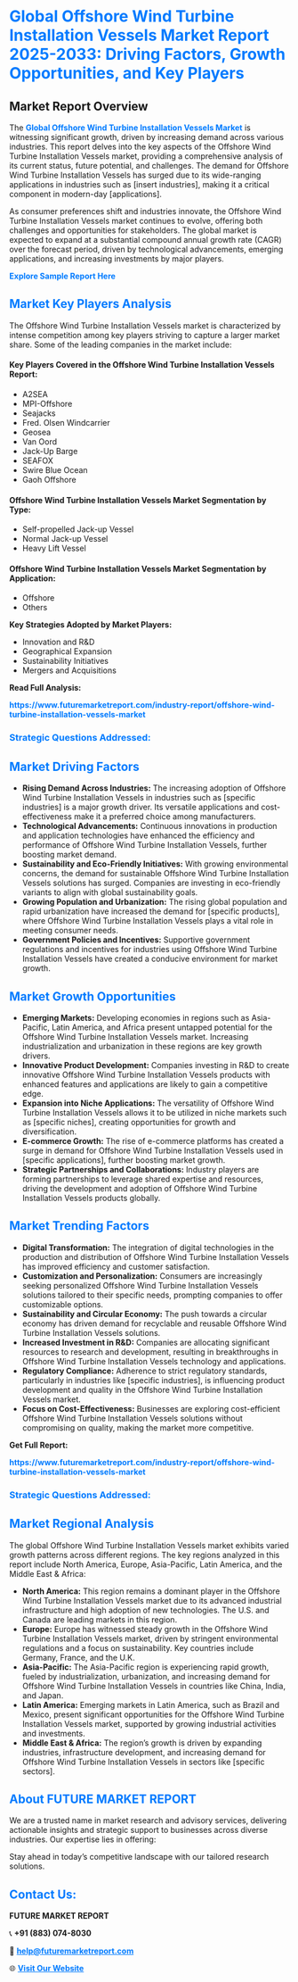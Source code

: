 <h1 style="color: #007BFF;">Global Offshore Wind Turbine Installation Vessels Market Report 2025-2033: Driving Factors, Growth Opportunities, and Key Players</h1>

<section id="overview">
<h2>Market Report Overview</h2>
<p>The <a href="https://www.futuremarketreport.com/industry-report/offshore-wind-turbine-installation-vessels-market" style="color: #007BFF; text-decoration: none;"><strong>Global Offshore Wind Turbine Installation Vessels Market</strong></a> is witnessing significant growth, driven by increasing demand across various industries. This report delves into the key aspects of the Offshore Wind Turbine Installation Vessels market, providing a comprehensive analysis of its current status, future potential, and challenges. The demand for Offshore Wind Turbine Installation Vessels has surged due to its wide-ranging applications in industries such as [insert industries], making it a critical component in modern-day [applications].</p>
<p>As consumer preferences shift and industries innovate, the Offshore Wind Turbine Installation Vessels market continues to evolve, offering both challenges and opportunities for stakeholders. The global market is expected to expand at a substantial compound annual growth rate (CAGR) over the forecast period, driven by technological advancements, emerging applications, and increasing investments by major players.</p>
</section>

<section id="overview">
<p><a href="https://www.futuremarketreport.com/request-sample/reportId=87975" style="color: #007BFF; text-decoration: none;"><strong>Explore Sample Report Here</strong></a></p>
</section>

<section id="key-players">
<h2 style="color: #007BFF;">Market Key Players Analysis</h2>
<p>The Offshore Wind Turbine Installation Vessels market is characterized by intense competition among key players striving to capture a larger market share. Some of the leading companies in the market include:</p>
<h4>Key Players Covered in the Offshore Wind Turbine Installation Vessels Report:</h4>
<ul><li>A2SEA</li><li>MPI-Offshore</li><li>Seajacks</li><li>Fred. Olsen Windcarrier</li><li>Geosea</li><li>Van Oord</li><li>Jack-Up Barge</li><li>SEAFOX</li><li>Swire Blue Ocean</li><li>Gaoh Offshore</li></ul>
<h4>Offshore Wind Turbine Installation Vessels Market Segmentation by Type:</h4>
<ul><li>Self-propelled Jack-up Vessel</li><li>Normal Jack-up Vessel</li><li>Heavy Lift Vessel</li></ul>

<h4>Offshore Wind Turbine Installation Vessels Market Segmentation by Application:</h4>
<ul><li>Offshore</li><li>Others</li></ul>
<p><strong>Key Strategies Adopted by Market Players:</strong></p>
<ul>
<li>Innovation and R&D</li>
<li>Geographical Expansion</li>
<li>Sustainability Initiatives</li>
<li>Mergers and Acquisitions</li>
</ul>
</section>

<section>
<p><strong>Read Full Analysis: </strong></p><a href="https://www.futuremarketreport.com/industry-report/offshore-wind-turbine-installation-vessels-market" style="color: #007BFF; text-decoration: none;"><strong>https://www.futuremarketreport.com/industry-report/offshore-wind-turbine-installation-vessels-market</strong></a>
<h3 style="color: #007BFF;">Strategic Questions Addressed:</h3>
</section>

<section id="driving-factors">
<h2 style="color: #007BFF;">Market Driving Factors</h2>
<ul>
<li><strong>Rising Demand Across Industries:</strong> The increasing adoption of Offshore Wind Turbine Installation Vessels in industries such as [specific industries] is a major growth driver. Its versatile applications and cost-effectiveness make it a preferred choice among manufacturers.</li>
<li><strong>Technological Advancements:</strong> Continuous innovations in production and application technologies have enhanced the efficiency and performance of Offshore Wind Turbine Installation Vessels, further boosting market demand.</li>
<li><strong>Sustainability and Eco-Friendly Initiatives:</strong> With growing environmental concerns, the demand for sustainable Offshore Wind Turbine Installation Vessels solutions has surged. Companies are investing in eco-friendly variants to align with global sustainability goals.</li>
<li><strong>Growing Population and Urbanization:</strong> The rising global population and rapid urbanization have increased the demand for [specific products], where Offshore Wind Turbine Installation Vessels plays a vital role in meeting consumer needs.</li>
<li><strong>Government Policies and Incentives:</strong> Supportive government regulations and incentives for industries using Offshore Wind Turbine Installation Vessels have created a conducive environment for market growth.</li>
</ul>
</section>

<section id="growth-opportunities">
<h2 style="color: #007BFF;">Market Growth Opportunities</h2>
<ul>
<li><strong>Emerging Markets:</strong> Developing economies in regions such as Asia-Pacific, Latin America, and Africa present untapped potential for the Offshore Wind Turbine Installation Vessels market. Increasing industrialization and urbanization in these regions are key growth drivers.</li>
<li><strong>Innovative Product Development:</strong> Companies investing in R&D to create innovative Offshore Wind Turbine Installation Vessels products with enhanced features and applications are likely to gain a competitive edge.</li>
<li><strong>Expansion into Niche Applications:</strong> The versatility of Offshore Wind Turbine Installation Vessels allows it to be utilized in niche markets such as [specific niches], creating opportunities for growth and diversification.</li>
<li><strong>E-commerce Growth:</strong> The rise of e-commerce platforms has created a surge in demand for Offshore Wind Turbine Installation Vessels used in [specific applications], further boosting market growth.</li>
<li><strong>Strategic Partnerships and Collaborations:</strong> Industry players are forming partnerships to leverage shared expertise and resources, driving the development and adoption of Offshore Wind Turbine Installation Vessels products globally.</li>
</ul>
</section>

<section id="trending-factors">
<h2 style="color: #007BFF;">Market Trending Factors</h2>
<ul>
<li><strong>Digital Transformation:</strong> The integration of digital technologies in the production and distribution of Offshore Wind Turbine Installation Vessels has improved efficiency and customer satisfaction.</li>
<li><strong>Customization and Personalization:</strong> Consumers are increasingly seeking personalized Offshore Wind Turbine Installation Vessels solutions tailored to their specific needs, prompting companies to offer customizable options.</li>
<li><strong>Sustainability and Circular Economy:</strong> The push towards a circular economy has driven demand for recyclable and reusable Offshore Wind Turbine Installation Vessels solutions.</li>
<li><strong>Increased Investment in R&D:</strong> Companies are allocating significant resources to research and development, resulting in breakthroughs in Offshore Wind Turbine Installation Vessels technology and applications.</li>
<li><strong>Regulatory Compliance:</strong> Adherence to strict regulatory standards, particularly in industries like [specific industries], is influencing product development and quality in the Offshore Wind Turbine Installation Vessels market.</li>
<li><strong>Focus on Cost-Effectiveness:</strong> Businesses are exploring cost-efficient Offshore Wind Turbine Installation Vessels solutions without compromising on quality, making the market more competitive.</li>
</ul>
</section>

<section>
<p><strong>Get Full Report: </strong></p><a href="https://www.futuremarketreport.com/industry-report/offshore-wind-turbine-installation-vessels-market" style="color: #007BFF; text-decoration: none;"><strong>https://www.futuremarketreport.com/industry-report/offshore-wind-turbine-installation-vessels-market</strong></a>
<h3 style="color: #007BFF;">Strategic Questions Addressed:</h3>
</section>


<section id="regional-analysis">
<h2 style="color: #007BFF;">Market Regional Analysis</h2>
<p>The global Offshore Wind Turbine Installation Vessels market exhibits varied growth patterns across different regions. The key regions analyzed in this report include North America, Europe, Asia-Pacific, Latin America, and the Middle East & Africa:</p>
<ul>
<li><strong>North America:</strong> This region remains a dominant player in the Offshore Wind Turbine Installation Vessels market due to its advanced industrial infrastructure and high adoption of new technologies. The U.S. and Canada are leading markets in this region.</li>
<li><strong>Europe:</strong> Europe has witnessed steady growth in the Offshore Wind Turbine Installation Vessels market, driven by stringent environmental regulations and a focus on sustainability. Key countries include Germany, France, and the U.K.</li>
<li><strong>Asia-Pacific:</strong> The Asia-Pacific region is experiencing rapid growth, fueled by industrialization, urbanization, and increasing demand for Offshore Wind Turbine Installation Vessels in countries like China, India, and Japan.</li>
<li><strong>Latin America:</strong> Emerging markets in Latin America, such as Brazil and Mexico, present significant opportunities for the Offshore Wind Turbine Installation Vessels market, supported by growing industrial activities and investments.</li>
<li><strong>Middle East & Africa:</strong> The region’s growth is driven by expanding industries, infrastructure development, and increasing demand for Offshore Wind Turbine Installation Vessels in sectors like [specific sectors].</li>
</ul>
</section>

<footer>
<h2 style="color: #007BFF;">About FUTURE MARKET REPORT</h2>
<p>We are a trusted name in market research and advisory services, delivering actionable insights and strategic support to businesses across diverse industries. Our expertise lies in offering:</p>

<p>Stay ahead in today’s competitive landscape with our tailored research solutions.</p>

<h2 style="color: #007BFF;">Contact Us:</h2>
<p><strong>FUTURE MARKET REPORT</strong></p>
<p>📞 <strong>+91 (883) 074-8030</strong></p>
<p>📧 <strong><a href="mailto:help@futuremarketreport.com" style="color: #007BFF;">help@futuremarketreport.com</a></strong></p>
<p>🌐 <strong><a href="https://www.futuremarketreport.com/" style="color: #007BFF;">Visit Our Website</a></strong></p>
</footer>